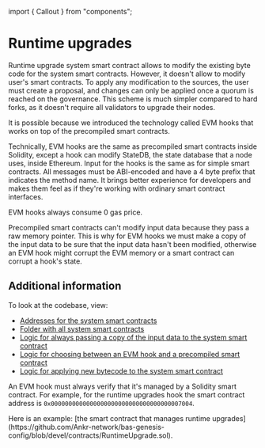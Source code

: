 import { Callout } from "components";

# Runtime upgrades

Runtime upgrade system smart contract allows to modify the existing byte code for the system smart contracts. 
However, it doesn't allow to modify user's smart contracts. 
To apply any modification to the sources, the user must create a proposal, and changes can only be applied once a quorum is reached on the governance. 
This scheme is much simpler compared to hard forks, as it doesn't require all validators to upgrade their nodes.

It is possible because we introduced the technology called EVM hooks that works on top of the precompiled smart contracts.

Technically, EVM hooks are the same as precompiled smart contracts inside Solidity, except a hook can modify StateDB, the state database that a node uses, inside Ethereum.
Input for the hooks is the same as for simple smart contracts. 
All messages must be ABI-encoded and have a 4 byte prefix that indicates the method name.
It brings better experience for developers and makes them feel as if they're working with ordinary smart contract interfaces.

EVM hooks always consume 0 gas price.
 
Precompiled smart contracts can't modify input data because they pass a raw memory pointer. 
This is why for EVM hooks we must make a copy of the input data to be sure that the input data hasn't been modified, 
otherwise an EVM hook might corrupt the EVM memory or a smart contract can corrupt a hook's state.

## Additional information

To look at the codebase, view:
- [Addresses for the system smart contracts](https://github.com/Ankr-network/bas-template-bsc/blob/devel/common/systemcontract/const.go#L63) 
- [Folder with all system smart contracts](https://github.com/Ankr-network/bas-template-bsc/tree/devel/core/vm/systemcontract)
- [Logic for always passing a copy of the input data to the system smart contract](https://github.com/Ankr-network/bas-template-bsc/blob/devel/core/vm/contracts.go#L157)
- [Logic for choosing between an EVM hook and a precompiled smart contract](https://github.com/Ankr-network/bas-template-bsc/blob/devel/core/vm/evm.go#L54)
- [Logic for applying new bytecode to the system smart contract](https://github.com/Ankr-network/bas-template-bsc/blob/devel/core/vm/systemcontract/upgrade.go#L64)

An EVM hook must always verify that it's managed by a Solidity smart contract. 
For example, for the runtime upgrades hook the smart contract address is `0x0000000000000000000000000000000000007004`. 

<Callout>
Here is an example: [the smart contract that manages runtime upgrades](https://github.com/Ankr-network/bas-genesis-config/blob/devel/contracts/RuntimeUpgrade.sol).
</Callout>
